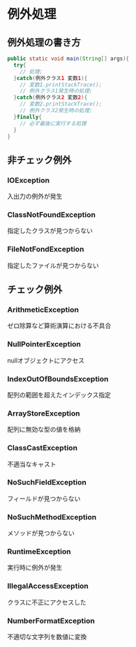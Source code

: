 # 例外処理
## 例外処理の書き方
```java
public static void main(String[] args){
  try{
    // 処理;
  }catch(例外クラス1 変数1){
    // 変数1.printStackTrace();
    // 例外クラス1発生時の処理;
  }catch(例外クラス2 変数2){
    // 変数2.printStackTrace();
    // 例外クラス2発生時の処理;
  }finally{
    // 必ず最後に実行する処理
  }
}
```
## 非チェック例外
### IOException
入出力の例外が発生
### ClassNotFoundException
指定したクラスが見つからない
### FileNotFondException
指定したファイルが見つからない
## チェック例外
### ArithmeticException
ゼロ除算など算術演算における不具合
### NullPointerException
nullオブジェクトにアクセス
### IndexOutOfBoundsException
配列の範囲を超えたインデックス指定
### ArrayStoreException
配列に無効な型の値を格納
### ClassCastException
不適当なキャスト
### NoSuchFieldException
フィールドが見つからない
### NoSuchMethodException
メソッドが見つからない
### RuntimeException
実行時に例外が発生
### IllegalAccessException
クラスに不正にアクセスした
### NumberFormatException
不適切な文字列を数値に変換
